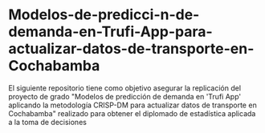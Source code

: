 # Modelos-de-predicci-n-de-demanda-en-Trufi-App-para-actualizar-datos-de-transporte-en-Cochabamba
El siguiente repositorio tiene como objetivo asegurar la replicación del proyecto de grado "Modelos de predicción de demanda en 'Trufi App' aplicando la metodología CRISP-DM para actualizar datos de transporte en Cochabamba" realizado para obtener el diplomado de estadística aplicada a la toma de decisiones
